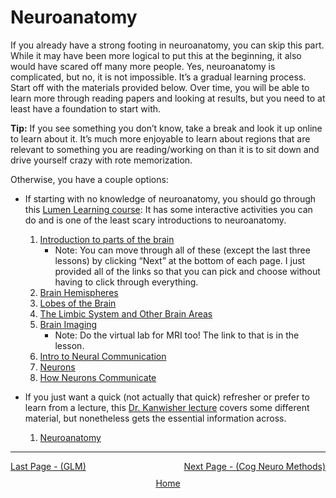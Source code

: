 # Neuroanatomy

If you already have a strong footing in neuroanatomy, you can skip this part. While it may have been more logical to put this at the beginning, it also would have scared off many more people. Yes, neuroanatomy is complicated, but no, it is not impossible. It’s a gradual learning process. Start off with the materials provided below. Over time, you will be able to learn more through reading papers and looking at results, but you need to at least have a foundation to start with.

**Tip:** If you see something you don’t know, take a break and look it up online to learn about it. It’s much more enjoyable to learn about regions that are relevant to something you are reading/working on than it is to sit down and drive yourself crazy with rote memorization. 

Otherwise, you have a couple options:
- If starting with no knowledge of neuroanatomy, you should go through this [Lumen Learning course](https://courses.lumenlearning.com/): It has some interactive activities you can do and is one of the least scary introductions to neuroanatomy.
  1. [Introduction to parts of the brain](https://courses.lumenlearning.com/introduction-to-parts-of-the-brain)
     - Note: You can move through all of these (except the last three lessons) by clicking “Next” at the bottom of each page. I just provided all of the links so that you can pick and choose without having to click through everything.
  2. [Brain Hemispheres](https://courses.lumenlearning.com/brain-hemispheres)
  3. [Lobes of the Brain](https://courses.lumenlearning.com/lobes-of-the-brain)
  4. [The Limbic System and Other Brain Areas](https://courses.lumenlearning.com/the-limbic-system-and-other-brain-areas)
  5. [Brain Imaging](https://courses.lumenlearning.com/brain-imaging)
     - Note: Do the virtual lab for MRI too! The link to that is in the lesson.
  6. [Intro to Neural Communication](https://courses.lumenlearning.com/intro-to-neural-communication)
  7. [Neurons](https://courses.lumenlearning.com/neurons)
  8. [How Neurons Communicate](https://courses.lumenlearning.com/how-neurons-communicate)

- If you just want a quick (not actually that quick) refresher or prefer to learn from a lecture, this [Dr. Kanwisher lecture](https://www.youtube.com/watch?v=neuroanatomy) covers some different material, but nonetheless gets the essential information across.
  1. [Neuroanatomy](https://www.youtube.com/watch?v=neuroanatomy)

 
 ------------------------------------------------------------------------------------------------
<div style="display: flex; justify-content: space-between;">
  <a href="glm.html">Last Page - (GLM)</a>
  <a href="methods.html">Next Page - (Cog Neuro Methods) </a>
</div>

<div style="text-align: center; margin-top: 10px;">
  <a href="/fmri-for-beginners/">Home</a>
</div>

